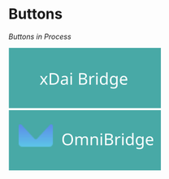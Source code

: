 # Buttons

_Buttons in Process_

[![xDai Bridge](../../.gitbook/assets/bridge-1.svg)](https://bridge.xdaichain.com/)[![OmniBridge](../../.gitbook/assets/omni1.svg)](https://omni.xdaichain.com/bridge)

